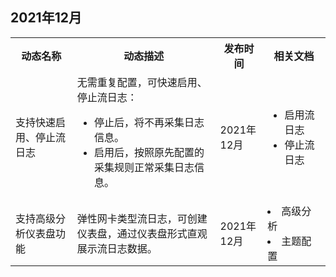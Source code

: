 ## 2021年12月
<table>
<tr>
<th>动态名称</th>
<th>动态描述</th>
<th width="15%">发布时间</th>
<th width="20%">相关文档</th>
</tr>
<tr>
<td>支持快速启用、停止流日志</td>
<td>无需重复配置，可快速启用、停止流日志：<ul><li>停止后，将不再采集日志信息。<li>启用后，按照原先配置的采集规则正常采集日志信息。</td>
<td>2021年12月</td>
<td><ul><li>启用流日志</li><li>停止流日志</li></ul></td>
</tr>
<tr>
<td>支持高级分析仪表盘功能</td>
<td>弹性网卡类型流日志，可创建仪表盘，通过仪表盘形式直观展示流日志数据。</td>
<td>2021年12月</td>
<td><li>高级分析</li><li>主题配置</li></ul></td>
</tr>
<table>
